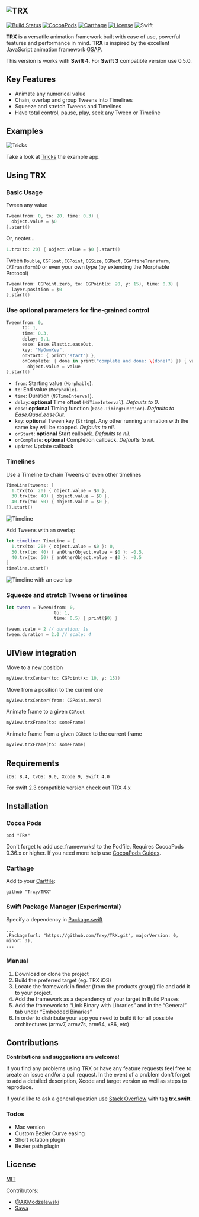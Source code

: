 ![TRX](https://trxy.github.io/TRX/trx@2x.png)
---

[![Build Status](https://img.shields.io/travis/Trxy/TRX/master.svg)](https://travis-ci.org/Trxy/TRX) [![CocoaPods](https://img.shields.io/cocoapods/v/TRX.svg)](https://cocoapods.org/?q=trx) [![Carthage](https://img.shields.io/badge/carthage-complatible-green.svg)](https://github.com/Carthage/Carthage) [![License](https://img.shields.io/github/license/Trxy/TRX.svg)](LICENSE) ![Swift](https://img.shields.io/badge/swift-4.o-orange.svg)

**TRX** is a versatile animation framework built with ease of use, powerful features and performance in mind.
**TRX** is inspired by the excellent JavaScript animation framework [GSAP](http://greensock.com/gsap).

This version is works with **Swift 4**. For **Swift 3** compatible version use 0.5.0.

## Key Features

* Animate any numerical value
* Chain, overlap and group Tweens into Timelines
* Squeeze and stretch Tweens and Timelines
* Have total control, pause, play, seek any Tween or Timeline

## Examples

![Tricks](https://trxy.github.io/TRX/tricks.gif)

Take a look at [Tricks](https://github.com/Trxy/Tricks) the example app.

## Using TRX

### Basic Usage

Tween any value
```swift
Tween(from: 0, to: 20, time: 0.3) {
  object.value = $0
}.start()
```
Or, neater...

```swift
1.trx(to: 20) { object.value = $0 }.start()
```

Tween `Double`, `CGFloat`, `CGPoint`, `CGSize`, `CGRect`, `CGAffineTransform`, `CATransform3D` 
or even your own type (by extending the Morphable Protocol)

```swift
Tween(from: CGPoint.zero, to: CGPoint(x: 20, y: 15), time: 0.3) {
  layer.position = $0
}.start()
```

### Use optional parameters for fine-grained control

```swift
Tween(from: 0,
      to: 1,
      time: 0.3,
      delay: 0.1,
      ease: Ease.Elastic.easeOut,
      key: "MyOwnKey",
      onStart: { print("start") },
      onComplete: { done in print("complete and done: \(done)") }) { value in
        object.value = value
}.start()
```

- `from`: Starting value (`Morphable`).
- `to`: End value (`Morphable`).
- `time`: Duration (`NSTimeInterval`).
- `delay`: **optional** Time offset (`NSTimeInterval`). *Defaults to 0*.
- `ease`: **optional** Timing function (`Ease.TimingFunction`). *Defaults to Ease.Quad.easeOut*.
- `key`: **optional** Tween key (`String`). Any other running animation with the same key will be stopped. *Defaults&nbsp;to&nbsp;nil*.
- `onStart`: **optional** Start callback. *Defaults to nil*.
- `onComplete`: **optional** Completion callback. *Defaults to nil*.
- `update`: Update callback


### Timelines

Use a Timeline to chain Tweens or even other timelines

```swift
TimeLine(tweens: [
  1.trx(to: 20) { object.value = $0 },
  30.trx(to: 40) { object.value = $0 },
  40.trx(to: 50) { object.value = $0 },
]).start()
```
![Timeline](https://trxy.github.io/TRX/docs/timeline.png)

Add Tweens with an overlap

```swift
let timeline: TimeLine = [
  1.trx(to: 20) { object.value = $0 }: 0,
  30.trx(to: 40) { anOtherObject.value = $0 }: -0.5,
  40.trx(to: 50) { anOtherObject.value = $0 }: -0.5
]
timeline.start()
```
![Timeline with an overlap](https://trxy.github.io/TRX/docs/timeline_overlap.png)

### Squeeze and stretch Tweens or timelines

```swift
let tween = Tween(from: 0,
                  to: 1,
                  time: 0.5) { print($0) }

tween.scale = 2 // duration: 1s
tween.duration = 2.0 // scale: 4
```

## UIView integration

Move to a new position
```swift
myView.trxCenter(to: CGPoint(x: 10, y: 15))
```
Move from a position to the current one
```swift
myView.trxCenter(from: CGPoint.zero)
```
Animate frame to a given `CGRect`
```swift
myView.trxFrame(to: someFrame)
```
Animate frame from a given `CGRect` to the current frame
```swift
myView.trxFrame(to: someFrame)
```

## Requirements

```
iOS: 8.4, tvOS: 9.0, Xcode 9, Swift 4.0
```

For swift 2.3 compatible version check out TRX 4.x

## Installation
### Cocoa Pods
```
pod "TRX"
```
Don't forget to add use_frameworks! to the Podfile. 
Requires CocoaPods 0.36.x or higher.
If you need more help use [CocoaPods Guides](https://guides.cocoapods.org/using/getting-started.html#getting-started).

### Carthage
Add to your [Cartfile](https://github.com/Carthage/Carthage):
```
github "Trxy/TRX"
```

### Swift Package Manager (Experimental)
Specify a dependency in [Package.swift](https://swift.org/package-manager/)
```
...
.Package(url: "https://github.com/Trxy/TRX.git", majorVersion: 0, minor: 3),
...
```

### Manual

1. Download or clone the project
2. Build the preferred target (eg. TRX iOS)
3. Locate the framework in finder (from the products group) file and add it to your project.
4. Add the framework as a dependency of your target in Build Phases
5. Add the framework to “Link Binary with Libraries” and in the “General” tab under “Embedded Binaries”
6. In order to distribute your app you need to build it for all possible architectures (armv7, armv7s, arm64, x86, etc)

## Contributions

**Contributions and suggestions are welcome!**

If you find any problems using TRX or have any feature requests feel free to create an issue and/or a pull request. 
In the event of a problem don't forget to add a detailed description, Xcode and target version as well as steps to reproduce.

If you'd like to ask a general question use [Stack Overflow](http://stackoverflow.com/) with tag **trx.swift**.

### Todos

- Mac version
- Custom Bezier Curve easing
- Short rotation plugin
- Bezier path plugin

## License

[MIT](LICENSE)

Contributors: 
- [@AKModzelewski](https://twitter.com/AKModzelewski)
- [Sawa](https://www.behance.net/SawaMac)
